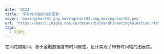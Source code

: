 ```yaml
---
date: '2023'
title: '带有时间轴的动态图表'
cover: 'movingchart01.png,movingchart02.png,movingchart03.png'
url: 'https://basic.10jqka.com.cn/datav/dividendFinancingAnimation.html?code=300033'
tags:
  - 可视化
---
```


在同花顺期间，基于金融数据含有时间属性，设计实现了带有时间轴的图表库。
